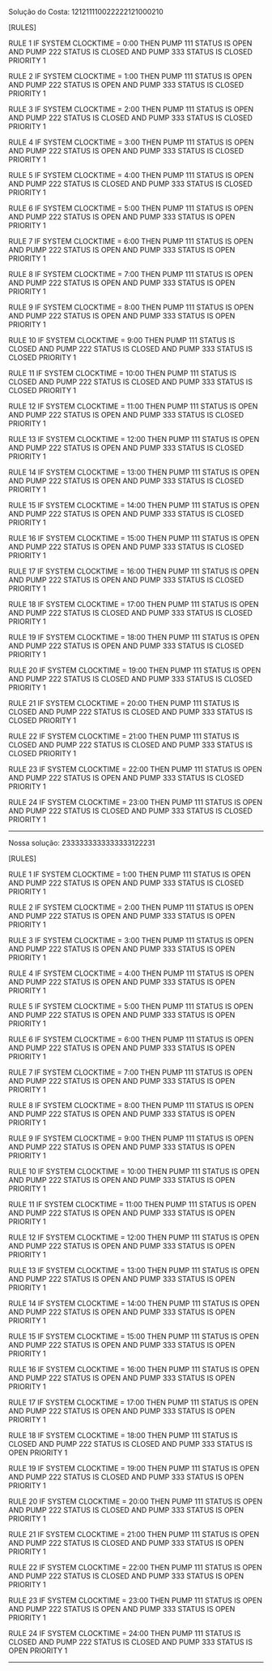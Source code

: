 Solução do Costa: 121211110022222121000210

[RULES]

RULE 1
IF SYSTEM CLOCKTIME = 0:00
THEN PUMP 111 STATUS IS OPEN
AND  PUMP 222 STATUS IS CLOSED
AND  PUMP 333 STATUS IS CLOSED
PRIORITY 1

RULE 2
IF SYSTEM CLOCKTIME = 1:00
THEN PUMP 111 STATUS IS OPEN
AND  PUMP 222 STATUS IS OPEN
AND  PUMP 333 STATUS IS CLOSED
PRIORITY 1

RULE 3
IF SYSTEM CLOCKTIME = 2:00
THEN PUMP 111 STATUS IS OPEN
AND  PUMP 222 STATUS IS CLOSED
AND  PUMP 333 STATUS IS CLOSED
PRIORITY 1

RULE 4
IF SYSTEM CLOCKTIME = 3:00
THEN PUMP 111 STATUS IS OPEN
AND  PUMP 222 STATUS IS OPEN
AND  PUMP 333 STATUS IS CLOSED
PRIORITY 1

RULE 5
IF SYSTEM CLOCKTIME = 4:00
THEN PUMP 111 STATUS IS OPEN
AND  PUMP 222 STATUS IS CLOSED
AND  PUMP 333 STATUS IS CLOSED
PRIORITY 1

RULE 6
IF SYSTEM CLOCKTIME = 5:00
THEN PUMP 111 STATUS IS OPEN
AND  PUMP 222 STATUS IS OPEN
AND  PUMP 333 STATUS IS OPEN
PRIORITY 1

RULE 7
IF SYSTEM CLOCKTIME = 6:00
THEN PUMP 111 STATUS IS OPEN
AND  PUMP 222 STATUS IS OPEN
AND  PUMP 333 STATUS IS OPEN
PRIORITY 1

RULE 8
IF SYSTEM CLOCKTIME = 7:00
THEN PUMP 111 STATUS IS OPEN
AND  PUMP 222 STATUS IS OPEN
AND  PUMP 333 STATUS IS OPEN
PRIORITY 1

RULE 9
IF SYSTEM CLOCKTIME = 8:00
THEN PUMP 111 STATUS IS OPEN
AND  PUMP 222 STATUS IS OPEN
AND  PUMP 333 STATUS IS OPEN
PRIORITY 1

RULE 10
IF SYSTEM CLOCKTIME = 9:00
THEN PUMP 111 STATUS IS CLOSED
AND  PUMP 222 STATUS IS CLOSED
AND  PUMP 333 STATUS IS CLOSED
PRIORITY 1

RULE 11
IF SYSTEM CLOCKTIME = 10:00
THEN PUMP 111 STATUS IS CLOSED
AND  PUMP 222 STATUS IS CLOSED
AND  PUMP 333 STATUS IS CLOSED
PRIORITY 1

RULE 12
IF SYSTEM CLOCKTIME = 11:00
THEN PUMP 111 STATUS IS OPEN
AND  PUMP 222 STATUS IS OPEN
AND  PUMP 333 STATUS IS CLOSED
PRIORITY 1

RULE 13
IF SYSTEM CLOCKTIME = 12:00
THEN PUMP 111 STATUS IS OPEN
AND  PUMP 222 STATUS IS OPEN
AND  PUMP 333 STATUS IS CLOSED
PRIORITY 1

RULE 14
IF SYSTEM CLOCKTIME = 13:00
THEN PUMP 111 STATUS IS OPEN
AND  PUMP 222 STATUS IS OPEN
AND  PUMP 333 STATUS IS CLOSED
PRIORITY 1

RULE 15
IF SYSTEM CLOCKTIME = 14:00
THEN PUMP 111 STATUS IS OPEN
AND  PUMP 222 STATUS IS OPEN
AND  PUMP 333 STATUS IS CLOSED
PRIORITY 1

RULE 16
IF SYSTEM CLOCKTIME = 15:00
THEN PUMP 111 STATUS IS OPEN
AND  PUMP 222 STATUS IS OPEN
AND  PUMP 333 STATUS IS CLOSED
PRIORITY 1

RULE 17
IF SYSTEM CLOCKTIME = 16:00
THEN PUMP 111 STATUS IS OPEN
AND  PUMP 222 STATUS IS OPEN
AND  PUMP 333 STATUS IS CLOSED
PRIORITY 1

RULE 18
IF SYSTEM CLOCKTIME = 17:00
THEN PUMP 111 STATUS IS OPEN
AND  PUMP 222 STATUS IS CLOSED
AND  PUMP 333 STATUS IS CLOSED
PRIORITY 1

RULE 19
IF SYSTEM CLOCKTIME = 18:00
THEN PUMP 111 STATUS IS OPEN
AND  PUMP 222 STATUS IS OPEN
AND  PUMP 333 STATUS IS CLOSED
PRIORITY 1

RULE 20
IF SYSTEM CLOCKTIME = 19:00
THEN PUMP 111 STATUS IS OPEN
AND  PUMP 222 STATUS IS CLOSED
AND  PUMP 333 STATUS IS CLOSED
PRIORITY 1

RULE 21
IF SYSTEM CLOCKTIME = 20:00
THEN PUMP 111 STATUS IS CLOSED
AND  PUMP 222 STATUS IS CLOSED
AND  PUMP 333 STATUS IS CLOSED
PRIORITY 1

RULE 22
IF SYSTEM CLOCKTIME = 21:00
THEN PUMP 111 STATUS IS CLOSED
AND  PUMP 222 STATUS IS CLOSED
AND  PUMP 333 STATUS IS CLOSED
PRIORITY 1

RULE 23
IF SYSTEM CLOCKTIME = 22:00
THEN PUMP 111 STATUS IS OPEN
AND  PUMP 222 STATUS IS OPEN
AND  PUMP 333 STATUS IS CLOSED
PRIORITY 1

RULE 24
IF SYSTEM CLOCKTIME = 23:00
THEN PUMP 111 STATUS IS OPEN
AND  PUMP 222 STATUS IS CLOSED
AND  PUMP 333 STATUS IS CLOSED
PRIORITY 1

---------------------------------------------------

Nossa solução: 2333333333333333122231

[RULES]

RULE 1
IF SYSTEM CLOCKTIME = 1:00
THEN PUMP 111 STATUS IS OPEN
AND  PUMP 222 STATUS IS OPEN
AND  PUMP 333 STATUS IS CLOSED
PRIORITY 1

RULE 2
IF SYSTEM CLOCKTIME = 2:00
THEN PUMP 111 STATUS IS OPEN
AND  PUMP 222 STATUS IS OPEN
AND  PUMP 333 STATUS IS OPEN
PRIORITY 1

RULE 3
IF SYSTEM CLOCKTIME = 3:00
THEN PUMP 111 STATUS IS OPEN
AND  PUMP 222 STATUS IS OPEN
AND  PUMP 333 STATUS IS OPEN
PRIORITY 1

RULE 4
IF SYSTEM CLOCKTIME = 4:00
THEN PUMP 111 STATUS IS OPEN
AND  PUMP 222 STATUS IS OPEN
AND  PUMP 333 STATUS IS OPEN
PRIORITY 1

RULE 5
IF SYSTEM CLOCKTIME = 5:00
THEN PUMP 111 STATUS IS OPEN
AND  PUMP 222 STATUS IS OPEN
AND  PUMP 333 STATUS IS OPEN
PRIORITY 1

RULE 6
IF SYSTEM CLOCKTIME = 6:00
THEN PUMP 111 STATUS IS OPEN
AND  PUMP 222 STATUS IS OPEN
AND  PUMP 333 STATUS IS OPEN
PRIORITY 1

RULE 7
IF SYSTEM CLOCKTIME = 7:00
THEN PUMP 111 STATUS IS OPEN
AND  PUMP 222 STATUS IS OPEN
AND  PUMP 333 STATUS IS OPEN
PRIORITY 1

RULE 8
IF SYSTEM CLOCKTIME = 8:00
THEN PUMP 111 STATUS IS OPEN
AND  PUMP 222 STATUS IS OPEN
AND  PUMP 333 STATUS IS OPEN
PRIORITY 1

RULE 9
IF SYSTEM CLOCKTIME = 9:00
THEN PUMP 111 STATUS IS OPEN
AND  PUMP 222 STATUS IS OPEN
AND  PUMP 333 STATUS IS OPEN
PRIORITY 1

RULE 10
IF SYSTEM CLOCKTIME = 10:00
THEN PUMP 111 STATUS IS OPEN
AND  PUMP 222 STATUS IS OPEN
AND  PUMP 333 STATUS IS OPEN
PRIORITY 1

RULE 11
IF SYSTEM CLOCKTIME = 11:00
THEN PUMP 111 STATUS IS OPEN
AND  PUMP 222 STATUS IS OPEN
AND  PUMP 333 STATUS IS OPEN
PRIORITY 1

RULE 12
IF SYSTEM CLOCKTIME = 12:00
THEN PUMP 111 STATUS IS OPEN
AND  PUMP 222 STATUS IS OPEN
AND  PUMP 333 STATUS IS OPEN
PRIORITY 1

RULE 13
IF SYSTEM CLOCKTIME = 13:00
THEN PUMP 111 STATUS IS OPEN
AND  PUMP 222 STATUS IS OPEN
AND  PUMP 333 STATUS IS OPEN
PRIORITY 1

RULE 14
IF SYSTEM CLOCKTIME = 14:00
THEN PUMP 111 STATUS IS OPEN
AND  PUMP 222 STATUS IS OPEN
AND  PUMP 333 STATUS IS OPEN
PRIORITY 1

RULE 15
IF SYSTEM CLOCKTIME = 15:00
THEN PUMP 111 STATUS IS OPEN
AND  PUMP 222 STATUS IS OPEN
AND  PUMP 333 STATUS IS OPEN
PRIORITY 1

RULE 16
IF SYSTEM CLOCKTIME = 16:00
THEN PUMP 111 STATUS IS OPEN
AND  PUMP 222 STATUS IS OPEN
AND  PUMP 333 STATUS IS OPEN
PRIORITY 1

RULE 17
IF SYSTEM CLOCKTIME = 17:00
THEN PUMP 111 STATUS IS OPEN
AND  PUMP 222 STATUS IS OPEN
AND  PUMP 333 STATUS IS OPEN
PRIORITY 1

RULE 18
IF SYSTEM CLOCKTIME = 18:00
THEN PUMP 111 STATUS IS CLOSED
AND  PUMP 222 STATUS IS CLOSED
AND  PUMP 333 STATUS IS OPEN
PRIORITY 1

RULE 19
IF SYSTEM CLOCKTIME = 19:00
THEN PUMP 111 STATUS IS OPEN
AND  PUMP 222 STATUS IS CLOSED
AND  PUMP 333 STATUS IS OPEN
PRIORITY 1

RULE 20
IF SYSTEM CLOCKTIME = 20:00
THEN PUMP 111 STATUS IS OPEN
AND  PUMP 222 STATUS IS CLOSED
AND  PUMP 333 STATUS IS OPEN
PRIORITY 1

RULE 21
IF SYSTEM CLOCKTIME = 21:00
THEN PUMP 111 STATUS IS OPEN
AND  PUMP 222 STATUS IS CLOSED
AND  PUMP 333 STATUS IS OPEN
PRIORITY 1

RULE 22
IF SYSTEM CLOCKTIME = 22:00
THEN PUMP 111 STATUS IS OPEN
AND  PUMP 222 STATUS IS CLOSED
AND  PUMP 333 STATUS IS OPEN
PRIORITY 1

RULE 23
IF SYSTEM CLOCKTIME = 23:00
THEN PUMP 111 STATUS IS OPEN
AND  PUMP 222 STATUS IS OPEN
AND  PUMP 333 STATUS IS OPEN
PRIORITY 1

RULE 24
IF SYSTEM CLOCKTIME = 24:00
THEN PUMP 111 STATUS IS CLOSED
AND  PUMP 222 STATUS IS CLOSED
AND  PUMP 333 STATUS IS OPEN
PRIORITY 1

--------------------------------------------------------------------------
